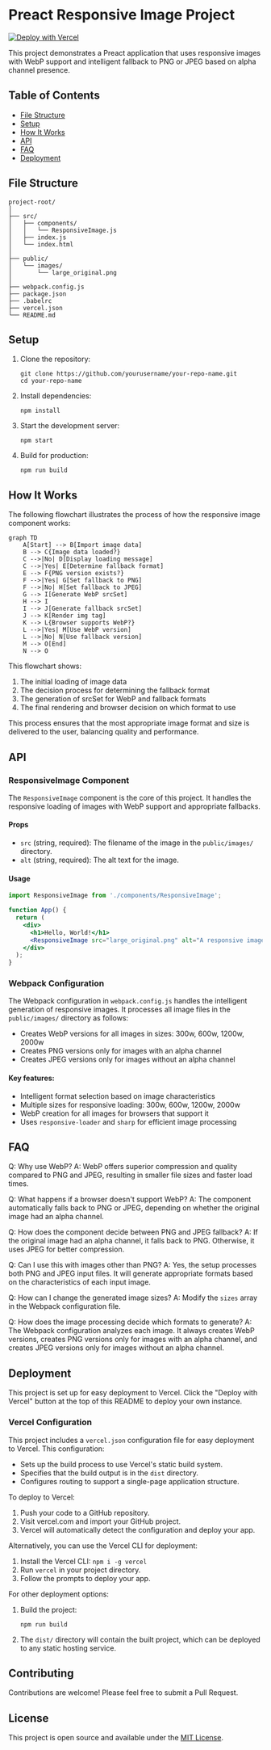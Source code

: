 # Preact Responsive Image Project

[![Deploy with Vercel](https://vercel.com/button)](https://vercel.com/new/git/external?repository-url=https://github.com/yourusername/your-repo-name)

This project demonstrates a Preact application that uses responsive images with WebP support and intelligent fallback to PNG or JPEG based on alpha channel presence.

## Table of Contents

- [File Structure](#file-structure)
- [Setup](#setup)
- [How It Works](#how-it-works)
- [API](#api)
- [FAQ](#faq)
- [Deployment](#deployment)

## File Structure

```
project-root/
│
├── src/
│   ├── components/
│   │   └── ResponsiveImage.js
│   ├── index.js
│   └── index.html
│
├── public/
│   └── images/
│       └── large_original.png
│
├── webpack.config.js
├── package.json
├── .babelrc
├── vercel.json
└── README.md
```

## Setup

1. Clone the repository:
   ```
   git clone https://github.com/yourusername/your-repo-name.git
   cd your-repo-name
   ```

2. Install dependencies:
   ```
   npm install
   ```

3. Start the development server:
   ```
   npm start
   ```

4. Build for production:
   ```
   npm run build
   ```

## How It Works

The following flowchart illustrates the process of how the responsive image component works:

```mermaid
graph TD
    A[Start] --> B[Import image data]
    B --> C{Image data loaded?}
    C -->|No| D[Display loading message]
    C -->|Yes| E[Determine fallback format]
    E --> F{PNG version exists?}
    F -->|Yes| G[Set fallback to PNG]
    F -->|No| H[Set fallback to JPEG]
    G --> I[Generate WebP srcSet]
    H --> I
    I --> J[Generate fallback srcSet]
    J --> K[Render img tag]
    K --> L{Browser supports WebP?}
    L -->|Yes| M[Use WebP version]
    L -->|No| N[Use fallback version]
    M --> O[End]
    N --> O
```

This flowchart shows:
1. The initial loading of image data
2. The decision process for determining the fallback format
3. The generation of srcSet for WebP and fallback formats
4. The final rendering and browser decision on which format to use

This process ensures that the most appropriate image format and size is delivered to the user, balancing quality and performance.

## API

### ResponsiveImage Component

The `ResponsiveImage` component is the core of this project. It handles the responsive loading of images with WebP support and appropriate fallbacks.

#### Props

- `src` (string, required): The filename of the image in the `public/images/` directory.
- `alt` (string, required): The alt text for the image.

#### Usage

```jsx
import ResponsiveImage from './components/ResponsiveImage';

function App() {
  return (
    <div>
      <h1>Hello, World!</h1>
      <ResponsiveImage src="large_original.png" alt="A responsive image" />
    </div>
  );
}
```

### Webpack Configuration

The Webpack configuration in `webpack.config.js` handles the intelligent generation of responsive images. It processes all image files in the `public/images/` directory as follows:

- Creates WebP versions for all images in sizes: 300w, 600w, 1200w, 2000w
- Creates PNG versions only for images with an alpha channel
- Creates JPEG versions only for images without an alpha channel

#### Key features:

- Intelligent format selection based on image characteristics
- Multiple sizes for responsive loading: 300w, 600w, 1200w, 2000w
- WebP creation for all images for browsers that support it
- Uses `responsive-loader` and `sharp` for efficient image processing

## FAQ

Q: Why use WebP?
A: WebP offers superior compression and quality compared to PNG and JPEG, resulting in smaller file sizes and faster load times.

Q: What happens if a browser doesn't support WebP?
A: The component automatically falls back to PNG or JPEG, depending on whether the original image had an alpha channel.

Q: How does the component decide between PNG and JPEG fallback?
A: If the original image had an alpha channel, it falls back to PNG. Otherwise, it uses JPEG for better compression.

Q: Can I use this with images other than PNG?
A: Yes, the setup processes both PNG and JPEG input files. It will generate appropriate formats based on the characteristics of each input image.

Q: How can I change the generated image sizes?
A: Modify the `sizes` array in the Webpack configuration file.

Q: How does the image processing decide which formats to generate?
A: The Webpack configuration analyzes each image. It always creates WebP versions, creates PNG versions only for images with an alpha channel, and creates JPEG versions only for images without an alpha channel.

## Deployment

This project is set up for easy deployment to Vercel. Click the "Deploy with Vercel" button at the top of this README to deploy your own instance.

### Vercel Configuration

This project includes a `vercel.json` configuration file for easy deployment to Vercel. This configuration:

- Sets up the build process to use Vercel's static build system.
- Specifies that the build output is in the `dist` directory.
- Configures routing to support a single-page application structure.

To deploy to Vercel:

1. Push your code to a GitHub repository.
2. Visit vercel.com and import your GitHub project.
3. Vercel will automatically detect the configuration and deploy your app.

Alternatively, you can use the Vercel CLI for deployment:

1. Install the Vercel CLI: `npm i -g vercel`
2. Run `vercel` in your project directory.
3. Follow the prompts to deploy your app.

For other deployment options:

1. Build the project:
   ```
   npm run build
   ```

2. The `dist/` directory will contain the built project, which can be deployed to any static hosting service.

## Contributing

Contributions are welcome! Please feel free to submit a Pull Request.

## License

This project is open source and available under the [MIT License](LICENSE).
